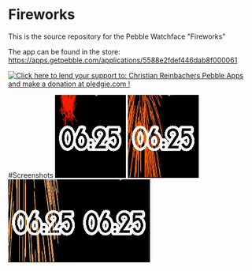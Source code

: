Fireworks
==============

This is the source repository for the Pebble Watchface "Fireworks"

The app can be found in the store: https://apps.getpebble.com/applications/5588e2fdef446dab8f000061

<a href='https://pledgie.com/campaigns/28156'><img alt='Click here to lend your support to: Christian Reinbachers Pebble Apps and make a donation at pledgie.com !' src='https://pledgie.com/campaigns/28156.png?skin_name=chrome' border='0' ></a>

#Screenshots
<img src="https://raw.githubusercontent.com/reini1305/fireworks/master/store/image005.png"></img>
<img src="https://raw.githubusercontent.com/reini1305/fireworks/master/store/image014.png"></img><img src="https://raw.githubusercontent.com/reini1305/fireworks/master/store/image025.png"></img><img src="https://raw.githubusercontent.com/reini1305/fireworks/master/store/animation.gif"></img>
